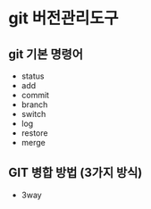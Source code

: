 # git 버전관리도구
## git 기본 명령어

- status
- add
- commit
- branch
- switch
- log
- restore
- merge

## GIT 병합 방법 (3가지 방식)
- 3way